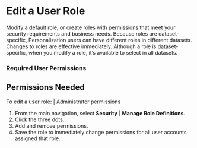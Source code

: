 

# Edit a User Role

Modify a default role, or create roles with permissions that meet your
security requirements and business needs. Because roles are dataset-specific,
Personalization users can have different roles in different datasets. Changes
to roles are effective immediately. Although a role is dataset-specific, when
you modify a role, it’s available to select in all datasets.

### Required User Permissions

Permissions Needed  
---  
To edit a user role: | Administrator permissions  
  
  1. From the main navigation, select **Security** | **Manage Role Definitions**.
  2. Click the three dots.
  3. Add and remove permissions.
  4. Save the role to immediately change permissions for all user accounts assigned that role. 

